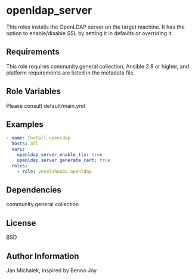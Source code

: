 # openldap_server

This roles installs the OpenLDAP server on the target machine. It has the
option to enable/disable SSL by setting it in defaults or overriding it.

## Requirements

This role requires community.general collection, Ansible 2.8 or higher, and platform requirements are listed in the metadata file.

## Role Variables

Please consult default/main.yml

## Examples

```YAML
- name: Install openldap
  hosts: all
  vars:
    openldap_server_enable_tls: true
    openldap_server_generate_cert: true
  roles:
    - role: veselahouba.openldap
```

## Dependencies

community.general collection

## License

BSD

## Author Information

Jan Michalek, inspired by Benno Joy

